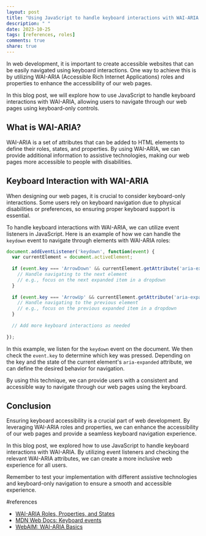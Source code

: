 ```yaml
---
layout: post
title: "Using JavaScript to handle keyboard interactions with WAI-ARIA."
description: " "
date: 2023-10-25
tags: [references, roles]
comments: true
share: true
---
```


In web development, it is important to create accessible websites that can be easily navigated using keyboard interactions. One way to achieve this is by utilizing WAI-ARIA (Accessible Rich Internet Applications) roles and properties to enhance the accessibility of our web pages.

In this blog post, we will explore how to use JavaScript to handle keyboard interactions with WAI-ARIA, allowing users to navigate through our web pages using keyboard-only controls.

## What is WAI-ARIA?

WAI-ARIA is a set of attributes that can be added to HTML elements to define their roles, states, and properties. By using WAI-ARIA, we can provide additional information to assistive technologies, making our web pages more accessible to people with disabilities.

## Keyboard Interaction with WAI-ARIA

When designing our web pages, it is crucial to consider keyboard-only interactions. Some users rely on keyboard navigation due to physical disabilities or preferences, so ensuring proper keyboard support is essential.

To handle keyboard interactions with WAI-ARIA, we can utilize event listeners in JavaScript. Here is an example of how we can handle the `keydown` event to navigate through elements with WAI-ARIA roles:

```javascript
document.addEventListener('keydown', function(event) {
  var currentElement = document.activeElement;
  
  if (event.key === 'ArrowDown' && currentElement.getAttribute('aria-expanded') === 'true') {
    // Handle navigating to the next element
    // e.g., focus on the next expanded item in a dropdown
  }
  
  if (event.key === 'ArrowUp' && currentElement.getAttribute('aria-expanded') === 'true') {
    // Handle navigating to the previous element
    // e.g., focus on the previous expanded item in a dropdown
  }
  
  // Add more keyboard interactions as needed
  
});
```

In this example, we listen for the `keydown` event on the document. We then check the `event.key` to determine which key was pressed. Depending on the key and the state of the current element's `aria-expanded` attribute, we can define the desired behavior for navigation.

By using this technique, we can provide users with a consistent and accessible way to navigate through our web pages using the keyboard.

## Conclusion

Ensuring keyboard accessibility is a crucial part of web development. By leveraging WAI-ARIA roles and properties, we can enhance the accessibility of our web pages and provide a seamless keyboard navigation experience.

In this blog post, we explored how to use JavaScript to handle keyboard interactions with WAI-ARIA. By utilizing event listeners and checking the relevant WAI-ARIA attributes, we can create a more inclusive web experience for all users.

Remember to test your implementation with different assistive technologies and keyboard-only navigation to ensure a smooth and accessible experience.

#references
- [WAI-ARIA Roles, Properties, and States](https://www.w3.org/TR/wai-aria-1.1/#roles)
- [MDN Web Docs: Keyboard events](https://developer.mozilla.org/en-US/docs/Web/API/KeyboardEvent)
- [WebAIM: WAI-ARIA Basics](https://webaim.org/standards/aria/)